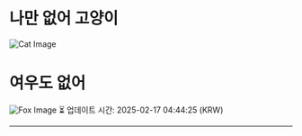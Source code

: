 
# 나만 없어 고양이

![Cat Image](https://cdn2.thecatapi.com/images/3kh.jpg)

# 여우도 없어
![Fox Image](https://randomfox.ca/images/57.jpg)
⏳ 업데이트 시간: 2025-02-17 04:44:25 (KRW)

---
